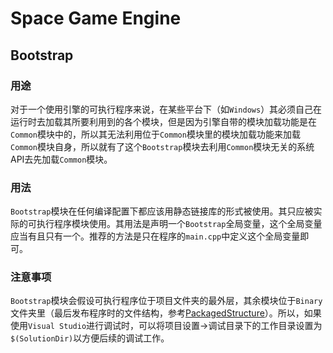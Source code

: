 ﻿# Space Game Engine
## Bootstrap
### 用途
对于一个使用引擎的可执行程序来说，在某些平台下（如`Windows`）其必须自己在运行时去加载其所要利用到的各个模块，但是因为引擎自带的模块加载功能是在`Common`模块中的，所以其无法利用位于`Common`模块里的模块加载功能来加载`Common`模块自身，所以就有了这个`Bootstrap`模块去利用`Common`模块无关的系统API去先加载`Common`模块。
### 用法
`Bootstrap`模块在任何编译配置下都应该用静态链接库的形式被使用。其只应被实际的可执行程序模块使用。其用法是声明一个`Bootstrap`全局变量，这个全局变量应当有且只有一个。推荐的方法是只在程序的`main.cpp`中定义这个全局变量即可。
### 注意事项
`Bootstrap`模块会假设可执行程序位于项目文件夹的最外层，其余模块位于`Binary`文件夹里（最后发布程序时的文件结构，参考[PackagedStructure](./PackagedStructure.md)）。所以，如果使用`Visual Studio`进行调试时，可以将项目设置->调试目录下的工作目录设置为`$(SolutionDir)`以方便后续的调试工作。